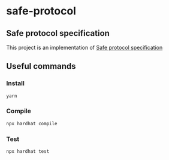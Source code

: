 # safe-protocol

## Safe protocol specification

This project is an implementation of [Safe protocol specification](https://github.com/5afe/safe-protocol-specs)

## Useful commands

### Install

```bash
yarn
```

### Compile

```bash
npx hardhat compile
```

### Test

```bash
npx hardhat test
```
